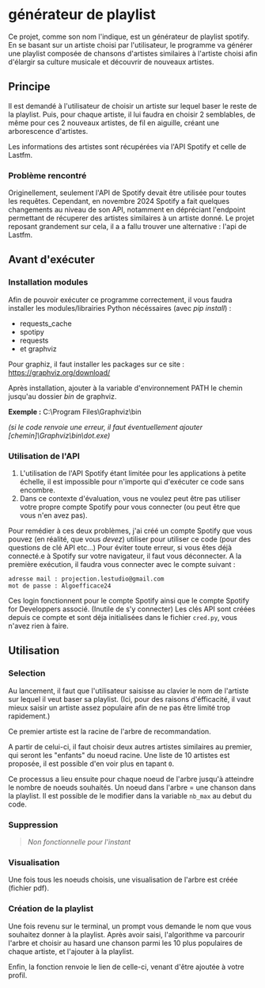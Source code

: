 # générateur de playlist

Ce projet, comme son nom l'indique, est un générateur de playlist spotify. En se basant sur un artiste choisi par l'utilisateur, le programme va générer une playlist composée de chansons d'artistes similaires à l'artiste choisi afin d'élargir sa culture musicale et découvrir de nouveaux artistes.

## Principe
Il est demandé à l'utilisateur de choisir un artiste sur lequel baser le reste de la playlist. Puis, pour chaque artiste, il lui faudra en choisir 2 semblables, de même pour ces 2 nouveaux artistes, de fil en aiguille, créant une arborescence d'artistes.

Les informations des artistes sont récupérées via l'API Spotify et celle de Lastfm.

### Problème rencontré 
<!-- à mettre dans le rapport plutot -->
Originellement, seulement l'API de Spotify devait être utilisée pour toutes les requêtes. Cependant, en novembre 2024 Spotify a fait quelques changements au niveau de son API, notamment en dépréciant l'endpoint permettant de récuperer des artistes similaires à un artiste donné. Le projet reposant grandement sur cela, il a a fallu trouver une alternative : l'api de Lastfm.


## Avant d'exécuter

### Installation modules

Afin de pouvoir exécuter ce programme correctement, il vous faudra installer les modules/librairies Python nécéssaires (avec *pip install*) :
* requests_cache
* spotipy
* requests
* et graphviz

Pour graphiz, il faut installer les packages sur ce site : https://graphviz.org/download/

Après installation, ajouter à la variable d'environnement PATH le chemin jusqu'au dossier *bin* de graphviz.

**Exemple :** C:\Program Files\Graphviz\bin

*(si le code renvoie une erreur, il faut éventuellement ajouter [chemin]\Graphviz\bin\dot.exe)*

### Utilisation de l'API
1. L'utilisation de l'API Spotify étant limitée pour les applications à petite échelle, il est impossible pour n'importe qui d'exécuter ce code sans encombre.
2. Dans ce contexte d'évaluation, vous ne voulez peut être pas utiliser votre propre compte Spotify pour vous connecter (ou peut être que vous n'en avez pas).

Pour remédier à ces deux problèmes, j'ai créé un compte Spotify que vous pouvez (en réalité, que vous *devez*) utiliser pour utiliser ce code (pour des questions de clé API etc...)
Pour éviter toute erreur, si vous êtes déjà connecté.e à Spotify sur votre navigateur, il faut vous déconnecter.
A la première exécution, il faudra vous connecter avec le compte suivant :

```
adresse mail : projection.lestudio@gmail.com
mot de passe : Algoefficace24
```

Ces login fonctionnent pour le compte Spotify ainsi que le compte Spotify for Developpers associé. (Inutile de s'y connecter)
Les clés API sont créées depuis ce compte et sont déja initialisées dans le fichier `cred.py`, vous n'avez rien à faire.

## Utilisation

### Selection
Au lancement, il faut que l'utilisateur saisisse au clavier le nom de l'artiste sur lequel il veut baser sa playlist. (Ici, pour des raisons d'éfficacité, il vaut mieux saisir un artiste assez populaire afin de ne pas être limité trop rapidement.)

Ce premier artiste est la racine de l'arbre de recommandation.

A  partir de celui-ci, il faut choisir deux autres artistes similaires au premier, qui seront les "enfants" du noeud racine. Une liste de 10 artistes est proposée, il est possible d'en voir plus en tapant `0`.

Ce processus a lieu ensuite pour chaque noeud de l'arbre jusqu'à atteindre le nombre de noeuds souhaités. Un noeud dans l'arbre = une chanson dans la playlist. Il est possible de le modifier dans la variable `nb_max` au debut du code.

### Suppression

> *Non fonctionnelle pour l'instant*

### Visualisation

Une fois tous les noeuds choisis, une visualisation de l'arbre est créée (fichier pdf).

### Création de la playlist

Une fois revenu sur le terminal, un prompt vous demande le nom que vous souhaitez donner à la playlist. Après avoir saisi, l'algorithme va parcourir l'arbre et choisir au hasard une chanson parmi les 10 plus populaires de chaque artiste, et l'ajouter à la playlist.

Enfin, la fonction renvoie le lien de celle-ci, venant d'être ajoutée à votre profil.

